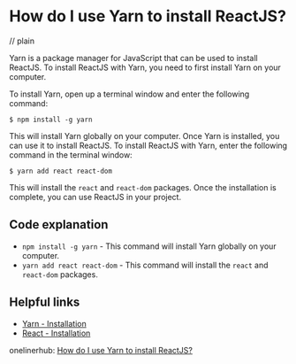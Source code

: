 # How do I use Yarn to install ReactJS?
// plain

Yarn is a package manager for JavaScript that can be used to install ReactJS. To install ReactJS with Yarn, you need to first install Yarn on your computer.

To install Yarn, open up a terminal window and enter the following command:

```
$ npm install -g yarn
```

This will install Yarn globally on your computer. Once Yarn is installed, you can use it to install ReactJS. To install ReactJS with Yarn, enter the following command in the terminal window:

```
$ yarn add react react-dom
```

This will install the `react` and `react-dom` packages. Once the installation is complete, you can use ReactJS in your project.

## Code explanation


- `npm install -g yarn` - This command will install Yarn globally on your computer.
- `yarn add react react-dom` - This command will install the `react` and `react-dom` packages.

## Helpful links

- [Yarn - Installation](https://yarnpkg.com/lang/en/docs/install/)
- [React - Installation](https://reactjs.org/docs/installation.html)

onelinerhub: [How do I use Yarn to install ReactJS?](https://onelinerhub.com/reactjs/how-do-i-use-yarn-to-install-reactjs)